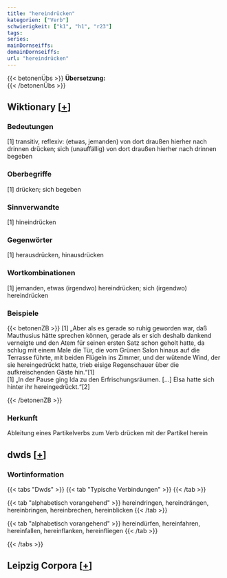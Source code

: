 ```yaml
---
title: "hereindrücken"
kategorien: ["Verb"]
schwierigkeit: ["k1", "h1", "r23"]
tags:
series:
mainDornseiffs:
domainDornseiffs:
url: "hereindrücken"
---
```


{{< betonenÜbs >}}
**Übersetzung:**  
{{< /betonenÜbs >}}

## Wiktionary [[+](https://de.wiktionary.org/wiki/hereindrücken)]

### Bedeutungen
[1] transitiv, reflexiv: (etwas, jemanden) von dort draußen hierher nach drinnen drücken; sich (unauffällig) von dort draußen hierher nach drinnen begeben  

### Oberbegriffe
[1] drücken; sich begeben  

### Sinnverwandte
[1] hineindrücken  

### Gegenwörter
[1] herausdrücken, hinausdrücken  

### Wortkombinationen
[1] jemanden, etwas (irgendwo) hereindrücken; sich (irgendwo) hereindrücken  

### Beispiele
{{< betonenZB >}}
[1] „Aber als es gerade so ruhig geworden war, daß Mauthusius hätte sprechen können, gerade als er sich deshalb dankend verneigte und den Atem für seinen ersten Satz schon geholt hatte, da schlug mit einem Male die Tür, die vom Grünen Salon hinaus auf die Terrasse führte, mit beiden Flügeln ins Zimmer, und der wütende Wind, der sie hereingedrückt hatte, trieb eisige Regenschauer über die aufkreischenden Gäste hin.“[1]  
[1] „In der Pause ging Ida zu den Erfrischungsräumen. […] Elsa hatte sich hinter ihr hereingedrückt.“[2]  

{{< /betonenZB >}}
### Herkunft
Ableitung eines Partikelverbs zum Verb drücken mit der Partikel herein  



## dwds [[+](https://www.dwds.de/wb/hereindrücken)]

### Wortinformation
{{< tabs "Dwds" >}}
{{< tab "Typische Verbindungen" >}}
{{< /tab >}}

{{< tab "alphabetisch vorangehend" >}}
hereindringen, hereindrängen, hereinbringen, hereinbrechen, hereinblicken
{{< /tab >}}

{{< tab "alphabetisch vorangehend" >}}
hereindürfen, hereinfahren, hereinfallen, hereinflanken, hereinfliegen
{{< /tab >}}

{{< /tabs >}}

## Leipzig Corpora [[+](https://corpora.uni-leipzig.de/en/res?word=hereindrücken&corpusId=deu_newscrawl-public_2018)]

